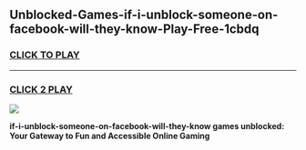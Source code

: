 
## Unblocked-Games-if-i-unblock-someone-on-facebook-will-they-know-Play-Free-1cbdq
<h3>
<a href="https://premium76.site?title=if-i-unblock-someone-on-facebook-will-they-know&ref=10A">CLICK TO PLAY</a></h3>
<hr>

<h3>
<a href="https://premium76.site?title=if-i-unblock-someone-on-facebook-will-they-know&ref=10A">CLICK 2 PLAY</a>
  
</h3>

<a href="https://premium76.site?title=if-i-unblock-someone-on-facebook-will-they-know&ref=10A"><img src="https://clearcache.store/games.png"></a>


**if-i-unblock-someone-on-facebook-will-they-know games unblocked: Your Gateway to Fun and Accessible Online Gaming**
